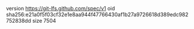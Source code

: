 version https://git-lfs.github.com/spec/v1
oid sha256:e21a0f5f03cf32e1e8aa944f47766430af1b27a9726618d389edc982752838dd
size 7504
